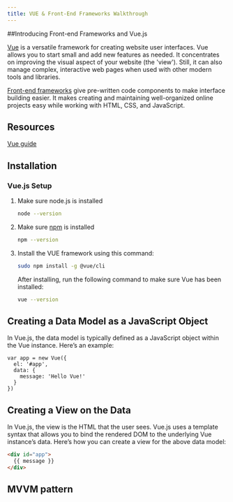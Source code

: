 ```yaml
---
title: VUE & Front-End Frameworks Walkthrough
---
```


##Introducing Front-end Frameworks and Vue.js

[Vue](https://v2.vuejs.org/v2/guide/#) is a versatile framework for creating website user interfaces. Vue allows you to start small and add new features as needed. It concentrates on improving the visual aspect of your website (the 'view'). Still, it can also manage complex, interactive web pages when used with other modern tools and libraries. 

[Front-end frameworks](https://en.wikipedia.org/wiki/Front-end_web_development) give pre-written code components to make interface building easier. It makes creating and maintaining well-organized online projects easy while working with HTML, CSS, and JavaScript.

## Resources

[Vue guide](https://v2.vuejs.org/v2/guide/#)

## Installation

### Vue.js Setup

1. Make sure node.js is installed
   ```sh
   node --version
   ```
2. Make sure [npm](https://kinsta.com/knowledgebase/what-is-npm/) is installed
   ```sh
   npm --version
   ```
3. Install the VUE framework using this command: 
   ```sh
   sudo npm install -g @vue/cli 
   ```
   After installing, run the following command to make sure Vue has been installed:

   ```sh
   vue --version
   ```
## Creating a Data Model as a JavaScript Object
In Vue.js, the data model is typically defined as a JavaScript object within the Vue instance. Here’s an example:

```JS
var app = new Vue({
  el: '#app',
  data: {
    message: 'Hello Vue!'
  }
})
```
## Creating a View on the Data
In Vue.js, the view is the HTML that the user sees. Vue.js uses a template syntax that allows you to bind the rendered DOM to the underlying Vue instance’s data. Here’s how you can create a view for the above data model:

```HTML
<div id="app">
  {{ message }}
</div>
```



## MVVM pattern


